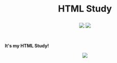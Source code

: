 # <p align="center">HTML Study</p>

<p align="center">
<img src="https://img.shields.io/badge/PYTHON-0696D7?style=for-the-badge&logo=Python&logoColor=yellow"> <img src="https://img.shields.io/badge/HTML-E34F26?style=for-the-badge&logo=HTML5&logoColor=white">
</p>
<br/>

__It's my HTML Study!__


<p align="center">
<img src="https://github-readme-stats.vercel.app/api?username=Jinseop-Sim&show_icons=true&theme=gruvbox&hide=["issues"]">
</p>
